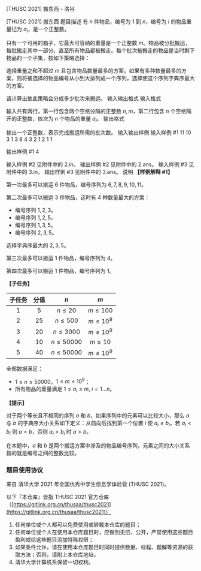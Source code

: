 



[THUSC 2021] 搬东西 - 洛谷














[THUSC 2021] 搬东西
题目描述
有 $n$ 件物品，编号为 $1$ 到 $n$，编号为 $i$ 的物品重量记为 $a_i$，是一个正整数。

只有一个可用的箱子，它最大可容纳的重量是一个正整数 $m$。物品被分批搬运，每批搬走其中一部分，直至所有物品都被搬走。每个批次被搬走的物品是当时剩下物品的一个子集，按如下策略选择：

选择重量之和不超过 $m$ 且包含物品数量最多的方案，如果有多种数量最多的方案，则将被选择的物品编号从小到大排列成一个序列，选择使这个序列字典序最大的方案。

请计算出依此策略会分成多少批次来搬运。
输入输出格式
输入格式

输入共有两行，第一行包含两个空格分隔的正整数 $n, m$，第二行包含 $n$ 个空格隔开的正整数，依次为 $n$ 个物品的重量 $a_i$。
输出格式

输出一个正整数，表示完成搬运所需的批次数。
输入输出样例
输入样例 #1
11 10
3 1 3 8 4 3 2 1 2 1 1

输出样例 #1
4

输入样例 #2
见附件中的 2.in。
输出样例 #2
见附件中的 2.ans。
输入样例 #3
见附件中的 3.in。
输出样例 #3
见附件中的 3.ans。
说明
**【样例解释 #1】**

第一次最多可以搬运 $6$ 件物品，编号序列为 $6, 7, 8, 9, 10, 11$。

第二次最多可以搬运 $3$ 件物品，这时有 $4$ 种数量最大的方案：

+ 编号序列 $1, 2, 3$。
+ 编号序列 $1, 2, 5$。
+ 编号序列 $1, 3, 5$。
+ 编号序列 $2, 3, 5$。

选择字典序最大的 $2, 3, 5$。

第三次最多可以搬运 $1$ 件物品，编号序列为 $4$。

第四次最多可以搬运 $1$ 件物品，编号序列为 $1$。

**【子任务】**

|子任务|分值|$n$|$m$|
|:----:|:----:|:----:|:----:|
|$1$|$5$|$n \leq 20$|$m \leq 100$|
|$2$|$25$|$n \leq 500$|$m \leq 10^9$|
|$3$|$20$|$n \leq 3000$|$m \leq 10^9$|
|$4$|$10$|$n \leq 50000$|$m \leq 10$|
|$5$|$40$|$n \leq 50000$|$m \leq 10^9$|

全部数据满足：

+ $1 \leq n \leq 50000$，$1 \leq m \leq 10^9$；
+ 所有物品的重量满足 $1 \leq a_i \leq m, \ i=1 \dots n$。

**【提示】**

对于两个等长且不相同的序列 $a$ 和 $b$，如果序列中的元素可以比较大小，那么 $a$ 与 $b$ 的字典序大小关系如下定义：从前向后找到第一个位置 $i$ 使 $a_i \neq b_i$，若 $a_i < b_i$ 则 $a<b$，否则 $a_i>b_i$ 时 $a>b$。

在本题中，$a$ 和 $b$ 是两个搬运方案中涉及的物品编号序列，元素之间的大小关系指的就是编号之间的整数比较。

### 题目使用协议

来自 清华大学 2021 年全国优秀中学生信息学体验营 (THUSC 2021)。

以下『本仓库』皆指 THUSC 2021 官方仓库（[https://gitlink.org.cn/thusaa/thusc2021](https://gitlink.org.cn/thusaa/thusc2021)）

1. 任何单位或个人都可以免费使用或转载本仓库的题目；
2. 任何单位或个人在使用本仓库题目时，应做到无偿、公开，严禁使用这些题目盈利或给这些题目添加特殊权限；
3. 如果条件允许，请在使用本仓库题目时同时提供数据、标程、题解等资源的获取方法；否则，请附上本仓库地址。
4. 清华大学计算机系保留一切权利。






